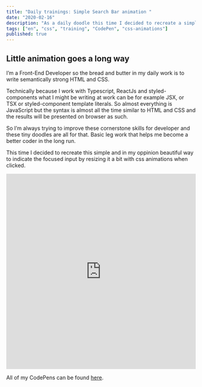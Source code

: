 ```yaml
---
title: "Daily trainings: Simple Search Bar animation "
date: "2020-02-16"
description: "As a daily doodle this time I decided to recreate a simple and beautiful way to indicate the focused input by resizing it a bit with css animations when clicked."
tags: ["en", "css", "training", "CodePen", "css-animations"]
published: true
---
```


## Little animation goes a long way

I’m a Front-End Developer so the bread and butter in my daily work is to write semantically strong HTML and CSS.

Technically because I work with Typescript, ReactJs and styled-components what I might be writing at work can be for example JSX, or TSX or styled-component template literals. So almost everything is JavaScript but the syntax is almost all the time similar to HTML and CSS and the results will be presented on browser as such.

So I’m always trying to improve these cornerstone skills for developer and these tiny doodles are all for that. Basic leg work that helps me become a better coder in the long run.

This time I decided to recreate this simple and in my oppinion beautiful way to indicate the focused input by resizing it a bit with css animations when clicked.

<iframe height="520" style="width: 100%;" scrolling="no" title="Tiny Animated search bar" src="https://codepen.io/Mehto00/embed/RwPapgz?height=265&theme-id=default&  default-tab=result" frameborder="no" allowtransparency="true" allowfullscreen="true">
  See the Pen <a href='https://codepen.io/Mehto00/pen/RwPapgz'>Tiny Animated search bar</a> by Mikko Metso
  (<a href='https://codepen.io/Mehto00'>@Mehto00</a>) on <a href='https://codepen.io'>CodePen</a>.
</iframe>

All of my CodePens can be found <a href="https://codepen.io/Mehto00/pens/showcase" target="_blank" rel="noopener noreferrer" >here</a>.
